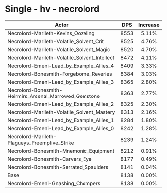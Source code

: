 # Single - hv - necrolord
| Actor | DPS | Increase |
|---|:---:|:---:|
|Necrolord-Marileth-Kevins_Oozeling|8553|5.11%|
|Necrolord-Marileth-Volatile_Solvent_Crit|8525|4.76%|
|Necrolord-Marileth-Volatile_Solvent_Magic|8520|4.70%|
|Necrolord-Marileth-Volatile_Solvent_Intellect|8472|4.11%|
|Necrolord-Emeni-Lead_by_Example_Allies_4|8409|3.33%|
|Necrolord-Bonesmith-Forgeborne_Reveries|8384|3.03%|
|Necrolord-Emeni-Lead_by_Example_Allies_3|8365|2.80%|
|Necrolord-Bonesmith-Heirmirs_Arsenal_Marrowed_Gemstone|8363|2.77%|
|Necrolord-Emeni-Lead_by_Example_Allies_2|8325|2.30%|
|Necrolord-Marileth-Volatile_Solvent_Mastery|8313|2.16%|
|Necrolord-Emeni-Lead_by_Example_Allies_1|8284|1.80%|
|Necrolord-Emeni-Lead_by_Example_Allies_0|8242|1.28%|
|Necrolord-Marileth-Plagueys_Preemptive_Strike|8239|1.24%|
|Necrolord-Bonesmith-Mnemonic_Equipment|8212|0.91%|
|Necrolord-Bonesmith-Carvers_Eye|8177|0.49%|
|Necrolord-Bonesmith-Serrated_Spaulders|8141|0.04%|
|Base|8138|0.00%|
|Necrolord-Emeni-Gnashing_Chompers|8138|0.00%|
